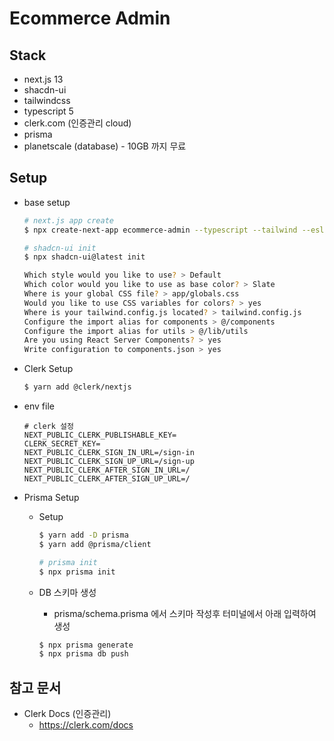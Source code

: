 # Ecommerce Admin

## Stack

- next.js 13
- shacdn-ui
- tailwindcss
- typescript 5
- clerk.com (인증관리 cloud)
- prisma
- planetscale (database) - 10GB 까지 무료

## Setup

- base setup

  ```bash
  # next.js app create
  $ npx create-next-app ecommerce-admin --typescript --tailwind --eslint

  # shadcn-ui init
  $ npx shadcn-ui@latest init

  Which style would you like to use? > Default
  Which color would you like to use as base color? > Slate
  Where is your global CSS file? > app/globals.css
  Would you like to use CSS variables for colors? > yes
  Where is your tailwind.config.js located? > tailwind.config.js
  Configure the import alias for components > @/components
  Configure the import alias for utils > @/lib/utils
  Are you using React Server Components? > yes
  Write configuration to components.json > yes
  ```

- Clerk Setup
  ```bash
  $ yarn add @clerk/nextjs
  ```
- env file
  ```text
  # clerk 설정
  NEXT_PUBLIC_CLERK_PUBLISHABLE_KEY=
  CLERK_SECRET_KEY=
  NEXT_PUBLIC_CLERK_SIGN_IN_URL=/sign-in
  NEXT_PUBLIC_CLERK_SIGN_UP_URL=/sign-up
  NEXT_PUBLIC_CLERK_AFTER_SIGN_IN_URL=/
  NEXT_PUBLIC_CLERK_AFTER_SIGN_UP_URL=/
  ```
- Prisma Setup

  - Setup

    ```bash
    $ yarn add -D prisma
    $ yarn add @prisma/client

    # prisma init
    $ npx prisma init
    ```

  - DB 스키마 생성
    - prisma/schema.prisma 에서 스키마 작성후 터미널에서 아래 입력하여 생성
    ```bash
    $ npx prisma generate
    $ npx prisma db push
    ```

## 참고 문서

- Clerk Docs (인증관리)
  - https://clerk.com/docs
